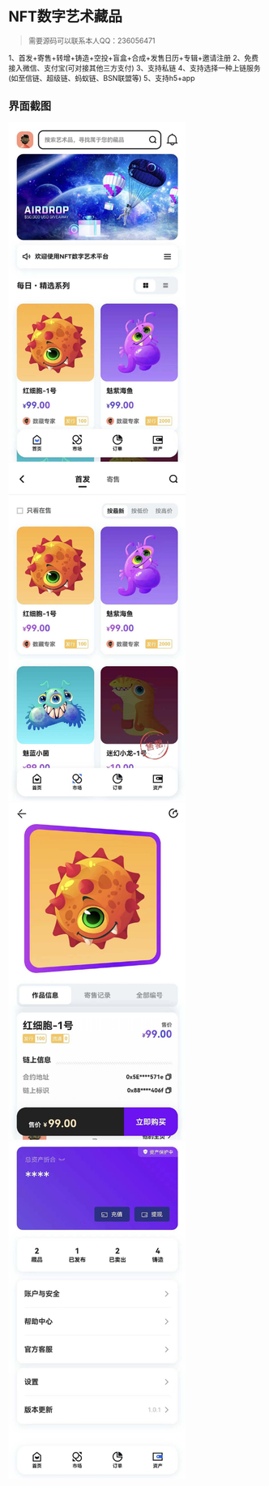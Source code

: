 # NFT数字艺术藏品

> 需要源码可以联系本人QQ：236056471

1、首发+寄售+转增+铸造+空投+盲盒+合成+发售日历+专辑+邀请注册
2、免费接入微信、支付宝(可对接其他三方支付)
3、支持私链
4、支持选择一种上链服务(如至信链、超级链、蚂蚁链、BSN联盟等)
5、支持h5+app

## 界面截图
<img src="./screenshot/demo1.jpeg" width="350px">
<img src="./screenshot/demo2.jpeg" width="350px">
<img src="./screenshot/demo3.jpeg" width="350px">
<img src="./screenshot/demo4.jpeg" width="350px">